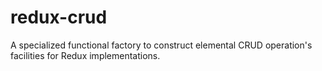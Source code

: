 # redux-crud
A specialized functional factory to construct elemental CRUD operation's facilities for Redux implementations.
